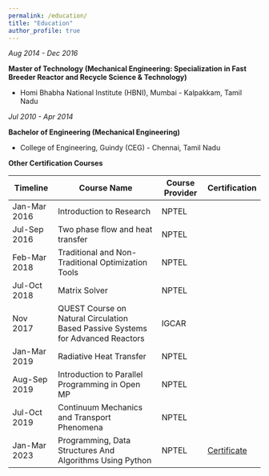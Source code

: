 ```yaml
---
permalink: /education/
title: "Education"
author_profile: true
---
```


*Aug 2014 - Dec 2016*

**Master of Technology (Mechanical Engineering: Specialization in Fast Breeder Reactor and Recycle Science & Technology)**
  -  Homi Bhabha National Institute (HBNI), Mumbai - Kalpakkam, Tamil Nadu

*Jul 2010 - Apr 2014*

**Bachelor of Engineering (Mechanical Engineering)**
  -  College of Engineering, Guindy (CEG) - Chennai, Tamil Nadu

**Other Certification Courses**

| Timeline       | Course Name                                                      | Course Provider | Certification                                                                                         |
|----------------|------------------------------------------------------------------|-----------------|-----------------------------------------------------------------------------------------------------|
| Jan-Mar 2016   | Introduction to Research                                        | NPTEL          |                                                                                                     |
| Jul-Sep 2016   | Two phase flow and heat transfer                                 | NPTEL          |                                                                                                     |
| Feb-Mar 2018   | Traditional and Non-Traditional Optimization Tools               | NPTEL          |                                                                                                     |
| Jul-Oct 2018   | Matrix Solver                                                   | NPTEL          |                                                                                                     |
| Nov 2017       | QUEST Course on Natural Circulation Based Passive Systems for Advanced Reactors | IGCAR |                                                                                                     |
| Jan-Mar 2019   | Radiative Heat Transfer                                          | NPTEL          |                                                                                                     |
| Aug-Sep 2019   | Introduction to Parallel Programming in Open MP                  | NPTEL          |                                                                                                     |
| Jul-Oct 2019   | Continuum Mechanics and Transport Phenomena                      | NPTEL          |                                                                                                     |
| Jan-Mar 2023   | Programming, Data Structures And Algorithms Using Python         | NPTEL          | [Certificate](https://archive.nptel.ac.in/content/noc/NOC23/SEM1/Ecertificates/106/noc23-cs15/Course/NPTEL23CS15S2554056103131743.jpg) |
